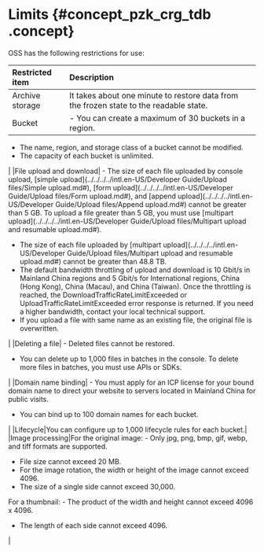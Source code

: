 # Limits {#concept_pzk_crg_tdb .concept}

OSS has the following restrictions for use:

|Restricted item|Description|
|:--------------|:----------|
|Archive storage|It takes about one minute to restore data from the frozen state to the readable state.|
|Bucket| -   You can create a maximum of 30 buckets in a region.
-   The name, region, and storage class of a bucket cannot be modified.
-   The capacity of each bucket is unlimited.

 |
|File upload and download| -   The size of each file uploaded by console upload, [simple upload](../../../../intl.en-US/Developer Guide/Upload files/Simple upload.md#), [form upload](../../../../intl.en-US/Developer Guide/Upload files/Form upload.md#), and [append upload](../../../../intl.en-US/Developer Guide/Upload files/Append upload.md#) cannot be greater than 5 GB. To upload a file greater than 5 GB, you must use [multipart upload](../../../../intl.en-US/Developer Guide/Upload files/Multipart upload and resumable upload.md#).
-   The size of each file uploaded by [multipart upload](../../../../intl.en-US/Developer Guide/Upload files/Multipart upload and resumable upload.md#) cannot be greater than 48.8 TB.
-   The default bandwidth throttling of upload and download is 10 Gbit/s in Mainland China regions and 5 Gbit/s for International regions, China \(Hong Kong\), China \(Macau\), and China \(Taiwan\). Once the throttling is reached, the DownloadTrafficRateLimitExceeded or UploadTrafficRateLimitExceeded error response is returned. If you need a higher bandwidth, contact your local technical support.
-   If you upload a file with same name as an existing file, the original file is overwritten.

 |
|Deleting a file| -   Deleted files cannot be restored.
-   You can delete up to 1,000 files in batches in the console. To delete more files in batches, you must use APIs or SDKs.

 |
|Domain name binding| -   You must apply for an ICP license for your bound domain name to direct your website to servers located in Mainland China for public visits.
-   You can bind up to 100 domain names for each bucket.

 |
|Lifecycle|You can configure up to 1,000 lifecycle rules for each bucket.|
|Image processing|For the original image: -   Only jpg, png, bmp, gif, webp, and tiff formats are supported.
-   File size cannot exceed 20 MB.
-   For the image rotation, the width or height of the image cannot exceed 4096.
-   The size of a single side cannot exceed 30,000.

 For a thumbnail: -   The product of the width and height cannot exceed 4096 x 4096.
-   The length of each side cannot exceed 4096.

 |

